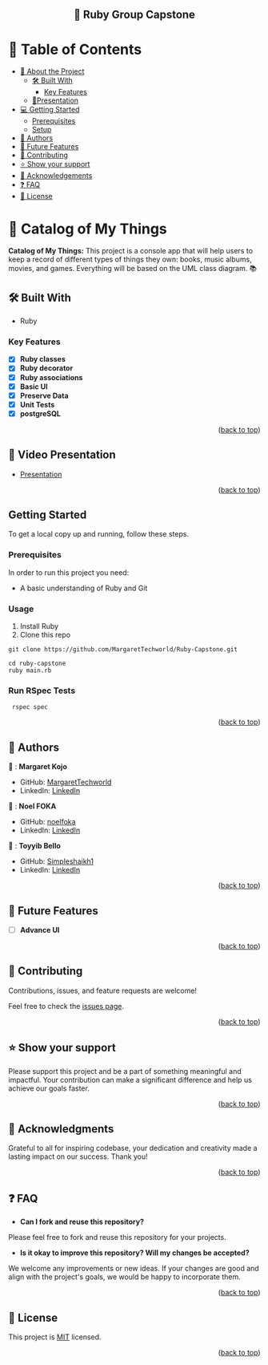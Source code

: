 <a name="readme-top"></a>

<div align="center">
  <h2>📖 Ruby Group Capstone</h2>
</div>

<!-- TABLE OF CONTENTS -->

# 📗 Table of Contents

- [📖 About the Project](#about-project)
  - [🛠 Built With](#built-with)
    - [Key Features](#key-features)
  - [🎥Presentation](#presentation)
- [💻 Getting Started](#getting-started)
  - [Prerequisites](#prerequisites)
  - [Setup](#setup)
- [👥 Authors](#authors)
- [🔭 Future Features](#future-features)
- [🤝 Contributing](#contributing)
- [⭐️ Show your support](#support)
- [🙏 Acknowledgements](#acknowledgements)
- [:question: FAQ](#faq)
- [📝 License](#license)

<!-- PROJECT DESCRIPTION -->

# 📖 Catalog of My Things <a name="about-project"></a>

**Catalog of My Things:** This project is a console app that will help users to keep a record of different types of things they own: books, music albums, movies, and games. Everything will be based on the UML class diagram. 📚

## 🛠 Built With <a name="built-with"></a>

  <ul>
    <li>Ruby</li>
  </ul>

<!-- Features -->

### Key Features <a name="key-features"></a>

- [x] **Ruby classes**
- [x] **Ruby decorator**
- [x] **Ruby associations**
- [x] **Basic UI**
- [x] **Preserve Data**
- [x] **Unit Tests**
- [x] **postgreSQL**

<p align="right">(<a href="#readme-top">back to top</a>)</p>

<!-- Presentation -->
 
## 🎥 Video Presentation <a name="Presentation"></a>

 - [Presentation]()

<p align="right">(<a href="#readme-top">back to top</a>)</p>

<!-- GETTING STARTED -->
## Getting Started

To get a local copy up and running, follow these steps.

### Prerequisites
In order to run this project you need:
  * A basic understanding of Ruby and Git
### Usage
1. Install Ruby
2. Clone this repo 
```
git clone https://github.com/MargaretTechworld/Ruby-Capstone.git
```
```
cd ruby-capstone
ruby main.rb
```

### Run RSpec Tests

```
 rspec spec
```

<p align="right">(<a href="#readme-top">back to top</a>)</p>

<!-- AUTHORS -->

## 👥 Authors <a name="authors"></a>

👤 : **Margaret Kojo**

- GitHub: [MargaretTechworld](https://github.com/MargaretTechworld)
- LinkedIn: [LinkedIn](https://www.linkedin.com/in/margaret-kojo-musa/)


👤 : **Noel FOKA**

- GitHub: [noelfoka](https://github.com/noelfoka)
- LinkedIn: [LinkedIn](https://www.linkedin.com/in/noelfoka/)

👤 : **Toyyib Bello**

- GitHub: [Simpleshaikh1](https://github.com/Simpleshaikh1)
- LinkedIn: [LinkedIn](https://www.linkedin.com/in/toyyib-abayomi/)

<p align="right">(<a href="#readme-top">back to top</a>)</p>

<!-- FUTURE FEATURES -->

## 🔭 Future Features <a name="future-features"></a>

- [ ] **Advance UI**

<p align="right">(<a href="#readme-top">back to top</a>)</p>

<!-- CONTRIBUTING -->

## 🤝 Contributing <a name="contributing"></a>

Contributions, issues, and feature requests are welcome!

Feel free to check the [issues page](../../issues/).

<p align="right">(<a href="#readme-top">back to top</a>)</p>

<!-- SUPPORT -->

## ⭐️ Show your support <a name="support"></a>

Please support this project and be a part of something meaningful and impactful. Your contribution can make a significant difference and help us achieve our goals faster.

<p align="right">(<a href="#readme-top">back to top</a>)</p>

<!-- ACKNOWLEDGEMENTS -->

## 🙏 Acknowledgments <a name="acknowledgements"></a>

Grateful to all for inspiring codebase, your dedication and creativity made a lasting impact on our success. Thank you!

<p align="right">(<a href="#readme-top">back to top</a>)</p>

## :question: FAQ <a name="faq"></a>

- **Can I fork and reuse this repository?**

Please feel free to fork and reuse this repository for your projects.

- **Is it okay to improve this repository? Will my changes be accepted?**

We welcome any improvements or new ideas. If your changes are good and align with the project's goals, we would be happy to incorporate them.


<p align="right">(<a href="#readme-top">back to top</a>)</p>

<!-- LICENSE -->

## 📝 License <a name="license"></a>

This project is [MIT](./LICENSE) licensed.

<p align="right">(<a href="#readme-top">back to top</a>)</p>